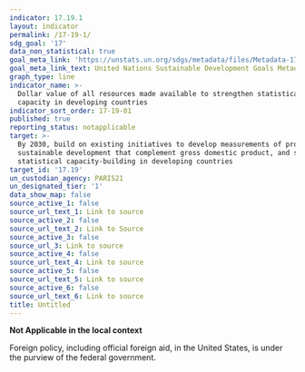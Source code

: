 ```yaml
---
indicator: 17.19.1
layout: indicator
permalink: /17-19-1/
sdg_goal: '17'
data_non_statistical: true
goal_meta_link: 'https://unstats.un.org/sdgs/metadata/files/Metadata-17-19-01.pdf'
goal_meta_link_text: United Nations Sustainable Development Goals Metadata (pdf 468kB)
graph_type: line
indicator_name: >-
  Dollar value of all resources made available to strengthen statistical
  capacity in developing countries
indicator_sort_order: 17-19-01
published: true
reporting_status: notapplicable
target: >-
  By 2030, build on existing initiatives to develop measurements of progress on
  sustainable development that complement gross domestic product, and support
  statistical capacity-building in developing countries
target_id: '17.19'
un_custodian_agency: PARIS21
un_designated_tier: '1'
data_show_map: false
source_active_1: false
source_url_text_1: Link to source
source_active_2: false
source_url_text_2: Link to Source
source_active_3: false
source_url_3: Link to source
source_active_4: false
source_url_text_4: Link to source
source_active_5: false
source_url_text_5: Link to source
source_active_6: false
source_url_text_6: Link to source
title: Untitled
---
```

**Not Applicable in the local context**

Foreign policy, including official foreign aid, in the United States, is under the purview of the federal government.
